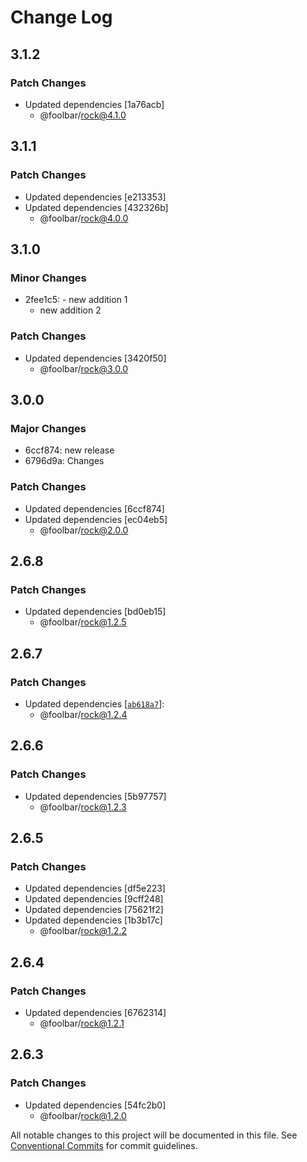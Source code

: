 # Change Log

## 3.1.2

### Patch Changes

- Updated dependencies [1a76acb]
  - @foolbar/rock@4.1.0

## 3.1.1

### Patch Changes

- Updated dependencies [e213353]
- Updated dependencies [432326b]
  - @foolbar/rock@4.0.0

## 3.1.0

### Minor Changes

- 2fee1c5: - new addition 1
  - new addition 2

### Patch Changes

- Updated dependencies [3420f50]
  - @foolbar/rock@3.0.0

## 3.0.0

### Major Changes

- 6ccf874: new release
- 6796d9a: Changes

### Patch Changes

- Updated dependencies [6ccf874]
- Updated dependencies [ec04eb5]
  - @foolbar/rock@2.0.0

## 2.6.8

### Patch Changes

- Updated dependencies [bd0eb15]
  - @foolbar/rock@1.2.5

## 2.6.7

### Patch Changes

- Updated dependencies [[`ab618a7`](https://github.com/foolsgoldbar/monorepo/commit/ab618a7ce5d95826a338253f646a1fe75f2f1ee1)]:
  - @foolbar/rock@1.2.4

## 2.6.6

### Patch Changes

- Updated dependencies [5b97757]
  - @foolbar/rock@1.2.3

## 2.6.5

### Patch Changes

- Updated dependencies [df5e223]
- Updated dependencies [9cff248]
- Updated dependencies [75621f2]
- Updated dependencies [1b3b17c]
  - @foolbar/rock@1.2.2

## 2.6.4

### Patch Changes

- Updated dependencies [6762314]
  - @foolbar/rock@1.2.1

## 2.6.3

### Patch Changes

- Updated dependencies [54fc2b0]
  - @foolbar/rock@1.2.0

All notable changes to this project will be documented in this file.
See [Conventional Commits](https://conventionalcommits.org) for commit guidelines.
